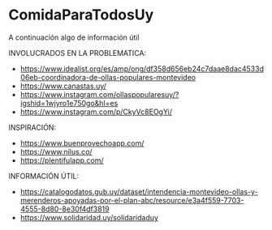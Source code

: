 # ComidaParaTodosUy

A continuación algo de información útil

INVOLUCRADOS EN LA PROBLEMATICA:

- https://www.idealist.org/es/amp/ong/df358d656eb24c7daae8dac4533d06eb-coordinadora-de-ollas-populares-montevideo
- https://www.canastas.uy/
- https://www.instagram.com/ollaspopularesuy/?igshid=1wjyro1e750go&hl=es
- https://www.instagram.com/p/CkyVc8EOgYi/


INSPIRACIÓN:

- https://www.buenprovechoapp.com/
- https://www.nilus.co/
- https://plentifulapp.com/

INFORMACIÓN ÚTIL:

- https://catalogodatos.gub.uy/dataset/intendencia-montevideo-ollas-y-merenderos-apoyadas-por-el-plan-abc/resource/e3a4f559-7703-4555-8d80-8e30f4df3819
- https://www.solidaridad.uy/solidaridaduy
